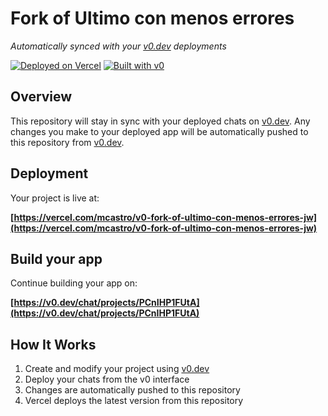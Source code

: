 # Fork of Ultimo con menos errores

*Automatically synced with your [v0.dev](https://v0.dev) deployments*

[![Deployed on Vercel](https://img.shields.io/badge/Deployed%20on-Vercel-black?style=for-the-badge&logo=vercel)](https://vercel.com/mcastro/v0-fork-of-ultimo-con-menos-errores-jw)
[![Built with v0](https://img.shields.io/badge/Built%20with-v0.dev-black?style=for-the-badge)](https://v0.dev/chat/projects/PCnIHP1FUtA)

## Overview

This repository will stay in sync with your deployed chats on [v0.dev](https://v0.dev).
Any changes you make to your deployed app will be automatically pushed to this repository from [v0.dev](https://v0.dev).

## Deployment

Your project is live at:

**[https://vercel.com/mcastro/v0-fork-of-ultimo-con-menos-errores-jw](https://vercel.com/mcastro/v0-fork-of-ultimo-con-menos-errores-jw)**

## Build your app

Continue building your app on:

**[https://v0.dev/chat/projects/PCnIHP1FUtA](https://v0.dev/chat/projects/PCnIHP1FUtA)**

## How It Works

1. Create and modify your project using [v0.dev](https://v0.dev)
2. Deploy your chats from the v0 interface
3. Changes are automatically pushed to this repository
4. Vercel deploys the latest version from this repository